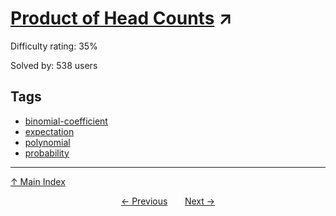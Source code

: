 # [Product of Head Counts](https://projecteuler.net/problem=602) ↗️

Difficulty rating: 35%

Solved by: 538 users
## Tags

- [binomial-coefficient](../tags/binomial-coefficient.md)
- [expectation](../tags/expectation.md)
- [polynomial](../tags/polynomial.md)
- [probability](../tags/probability.md)



---

[↑ Main Index](../README.md)


<div align=center><a href='601.md'>← Previous</a> &nbsp;&nbsp; &nbsp;&nbsp;  <a href='603.md'>Next →</a></div>
